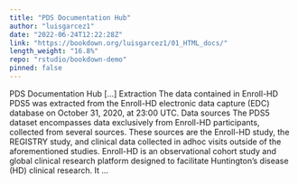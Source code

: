 ```yaml
---
title: "PDS Documentation Hub"
author: "luisgarcez1"
date: "2022-06-24T12:22:28Z"
link: "https://bookdown.org/luisgarcez1/01_HTML_docs/"
length_weight: "16.8%"
repo: "rstudio/bookdown-demo"
pinned: false
---
```


PDS Documentation Hub [...] Extraction The data contained in Enroll-HD PDS5 was extracted from the Enroll-HD electronic data capture (EDC) database on October 31, 2020, at 23:00 UTC. Data sources The PDS5 dataset encompasses data exclusively from Enroll-HD participants, collected from several sources. These sources are the Enroll-HD study, the REGISTRY study, and clinical data collected in adhoc visits outside of the aforementioned studies. Enroll-HD is an observational cohort study and global clinical research platform designed to facilitate Huntington’s disease (HD) clinical research. It ...
